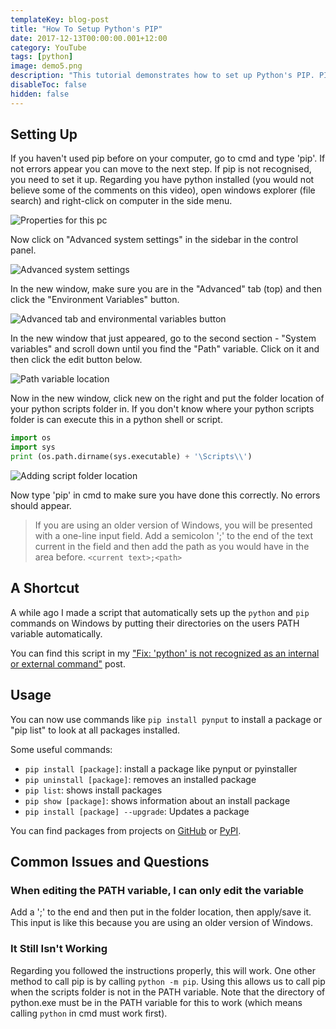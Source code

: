 ```yaml
---
templateKey: blog-post
title: "How To Setup Python's PIP"
date: 2017-12-13T00:00:00.001+12:00
category: YouTube
tags: [python]
image: demo5.png
description: "This tutorial demonstrates how to set up Python's PIP. PIP is a package manager for pip that allows you to download third-party modules easily. I explain how to find your scripts folder and how to find pip."
disableToc: false
hidden: false
---
```


<youtube-video id="cm6WDGAzDPM"></youtube-video>

## Setting Up

If you haven't used pip before on your computer, go to cmd and type 'pip'. If not errors appear you can move to the next step. If pip is not recognised, you need to set it up. Regarding you have python installed (you would not believe some of the comments on this video), open windows explorer (file search) and right-click on computer in the side menu.

![Properties for this pc](demo1.png)

Now click on "Advanced system settings" in the sidebar in the control panel.

![Advanced system settings](demo2.png)

In the new window, make sure you are in the "Advanced" tab (top) and then click the "Environment Variables" button.

![Advanced tab and environmental variables button](demo3.png)

In the new window that just appeared, go to the second section - "System variables" and scroll down until you find the "Path" variable. Click on it and then click the edit button below.

![Path variable location](demo4.png)

Now in the new window, click new on the right and put the folder location of your python scripts folder in. If you don't know where your python scripts folder is can execute this in a python shell or script.

```python
import os
import sys
print (os.path.dirname(sys.executable) + '\Scripts\\')
```

![Adding script folder location](demo5.png)

Now type 'pip' in cmd to make sure you have done this correctly. No errors should appear.

> If you are using an older version of Windows, you will be presented with a one-line input field. Add a semicolon ';' to the end of the text current in the field and then add the path as you would have in the area before. `<current text>;<path>`

## A Shortcut

A while ago I made a script that automatically sets up the `python` and `pip` commands on Windows by putting their directories on the users PATH variable automatically.

You can find this script in my ["Fix: 'python' is not recognized as an internal or external command"](/blog/post/fix-python-is-not-recognized-as-an-internal-or-external-command/) post.

## Usage

You can now use commands like `pip install pynput` to install a package or "pip list" to look at all packages installed.

Some useful commands:

- `pip install [package]`: install a package like pynput or pyinstaller
- `pip uninstall [package]`: removes an installed package
- `pip list`: shows install packages
- `pip show [package]`: shows information about an install package
- `pip install [package] --upgrade`: Updates a package

You can find packages from projects on [GitHub](https://github.com/) or [PyPI](https://pypi.python.org/pypi).

## Common Issues and Questions

### When editing the PATH variable, I can only edit the variable

Add a ';' to the end and then put in the folder location, then apply/save it. This input is like this because you are using an older version of Windows.

### It Still Isn't Working

Regarding you followed the instructions properly, this will work. One other method to call pip is by calling `python -m pip`. Using this allows us to call pip when the scripts folder is not in the PATH variable. Note that the directory of python.exe must be in the PATH variable for this to work (which means calling `python` in cmd must work first).
